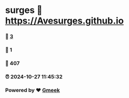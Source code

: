 # surges :link: https://Avesurges.github.io 
### :page_facing_up: [3](https://Avesurges.github.io/tag.html) 
### :speech_balloon: 1 
### :hibiscus: 407 
### :alarm_clock: 2024-10-27 11:45:32 
### Powered by :heart: [Gmeek](https://github.com/Meekdai/Gmeek)
